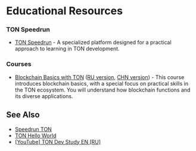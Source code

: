 # Educational Resources

### TON Speedrun

* [TON Speedrun](https://tonspeedrun.com/) - A specialized platform designed for a practical approach to learning in TON development.

### Courses

* [Blockchain Basics with TON](https://stepik.org/course/201294/promo) ([RU version](https://stepik.org/course/202221/), [CHN version](https://stepik.org/course/200976/)) - 
This course introduces blockchain basics, with a special focus on practical skills in the TON ecosystem. You will understand how blockchain functions and its diverse applications.

## See Also

* [Speedrun TON](https://tonspeedrun.com/)
* [TON Hello World](https://tonhelloworld.com/01-wallet/)
* [[YouTube] TON Dev Study EN ](https://www.youtube.com/@TONDevStudy)[[RU]](https://www.youtube.com/results?search_query=tondevstudy)